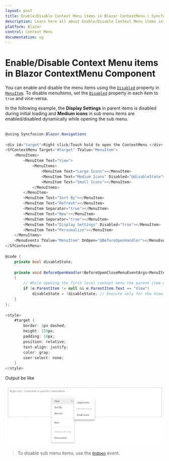 ```yaml
---
layout: post
title: Enable/Disable Context Menu items in Blazor ContextMenu | Syncfusion
description: Learn here all about Enable/Disable Context Menu items in Syncfusion Blazor ContextMenu component and more.
platform: Blazor
control: Context Menu
documentation: ug
---
```


# Enable/Disable Context Menu items in Blazor ContextMenu Component

You can enable and disable the menu items using the [`Disabled`](https://help.syncfusion.com/cr/blazor/Syncfusion.Blazor.Navigations.MenuItem.html#Syncfusion_Blazor_Navigations_MenuItem_Disabled) property in [`MenuItem`](https://help.syncfusion.com/cr/blazor/Syncfusion.Blazor.Navigations.MenuItem.html). To disable menuItems, set the [`Disabled`](https://help.syncfusion.com/cr/blazor/Syncfusion.Blazor.Navigations.MenuItem.html#Syncfusion_Blazor_Navigations_MenuItem_Disabled) property in each item to `true` and vice-versa.

In the following example, the **Display Settings** in parent items is disabled during initial loading and **Medium icons** in sub menu items are enabled/disabled dynamically while opening the sub menu.

```csharp

@using Syncfusion.Blazor.Navigations

<div id="target">Right click/Touch hold to open the ContextMenu </div>
<SfContextMenu Target="#target" TValue="MenuItem">
    <MenuItems>
        <MenuItem Text="View">
            <MenuItems>
                <MenuItem Text="Large Icons"></MenuItem>
                <MenuItem Text="Medium Icons" Disabled="@disableState"></MenuItem>
                <MenuItem Text="Small Icons"></MenuItem>
            </MenuItems>
        </MenuItem>
        <MenuItem Text="Sort By"></MenuItem>
        <MenuItem Text="Refresh"></MenuItem>
        <MenuItem Separator="true"></MenuItem>
        <MenuItem Text="New"></MenuItem>
        <MenuItem Separator="true"></MenuItem>
        <MenuItem Text="Display Settings" Disabled="true"></MenuItem>
        <MenuItem Text="Personalize"></MenuItem>
    </MenuItems>
    <MenuEvents TValue="MenuItem" OnOpen="@BeforeOpenHandler"></MenuEvents>
</SfContextMenu>

@code {
    private bool disableState;

    private void BeforeOpenHandler(BeforeOpenCloseMenuEventArgs<MenuItem> e)
    {
        // While opening the first level context menu the parent item will not be available, so it would be null.
        if (e.ParentItem != null && e.ParentItem.Text == "View")
            disableState = !disableState; // Execute only for the View item sub menu.
    }
};

<style>
    #target {
        border: 1px dashed;
        height: 150px;
        padding: 10px;
        position: relative;
        text-align: justify;
        color: gray;
        user-select: none;
    }
</style>

```

Output be like

![Context Menu Sample](./../images/cm-disable.png)

> To disable sub menu items, use the [`OnOpen`](https://help.syncfusion.com/cr/blazor/Syncfusion.Blazor~Syncfusion.Blazor.Navigations.SfContextMenu~OnOpen.html) event.